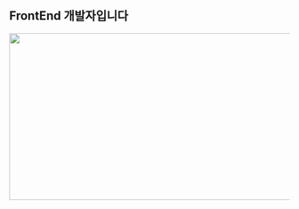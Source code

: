## FrontEnd 개발자입니다
<a href="https://github.com/devxb/gitanimals">
<img
  src="https://render.gitanimals.org/farms/Defor721"
  width="600"
  height="300"
/>
</a>
